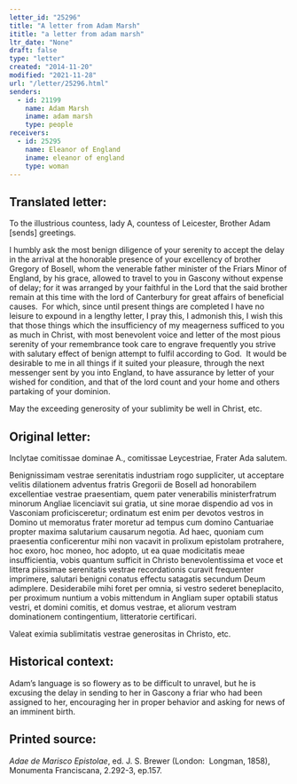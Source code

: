 ```yaml
---
letter_id: "25296"
title: "A letter from Adam Marsh"
ititle: "a letter from adam marsh"
ltr_date: "None"
draft: false
type: "letter"
created: "2014-11-20"
modified: "2021-11-28"
url: "/letter/25296.html"
senders:
  - id: 21199
    name: Adam Marsh
    iname: adam marsh
    type: people
receivers:
  - id: 25295
    name: Eleanor of England
    iname: eleanor of england
    type: woman
---
```

<h2> Translated letter:</h2><p>To the illustrious countess, lady A, countess of Leicester, Brother Adam [sends] greetings.</p><p>I humbly ask the most benign diligence of your serenity to accept the delay in the arrival at the honorable presence of your excellency of brother Gregory of Bosell, whom the venerable father minister of the Friars Minor of England, by his grace, allowed to travel to you in Gascony without expense of delay; for it was arranged by your faithful in the Lord that the said brother remain at this time with the lord of Canterbury for great affairs of beneficial causes.&nbsp; For which, since until present things are completed I have no leisure to expound in a lengthy letter, I pray this, I admonish this, I wish this that those things which the insufficiency of my meagerness sufficed to you as much in Christ, with most benevolent voice and letter of the most pious serenity of your remembrance took care to engrave frequently you strive with salutary effect of benign attempt to fulfil according to God.&nbsp; It would be desirable to me in all things if it suited your pleasure, through the next messenger sent by you into England, to have assurance by letter of your wished for condition, and that of the lord count and your home and others partaking of your dominion.&nbsp;</p><p>May the exceeding generosity of your sublimity be well in Christ, etc.</p><h2 class="mt-4"> Original letter:</h2><p>Inclytae comitissae dominae A., comitissae Leycestriae, Frater Ada salutem.</p><p>Benignissimam vestrae serenitatis industriam rogo suppliciter, ut acceptare velitis dilationem adventus fratris Gregorii de Bosell ad honorabilem excellentiae vestrae praesentiam, quem pater venerabilis ministerfratrum minorum Angliae licenciavit sui gratia, ut sine morae dispendio ad vos in Vasconiam proficisceretur; ordinatum est enim per devotos vestros in Domino ut memoratus frater moretur ad tempus cum domino Cantuariae propter maxima salutarium causarum negotia. Ad haec, quoniam cum praesentia conficerentur mihi non vacavit in prolixum epistolam protrahere, hoc exoro, hoc moneo, hoc adopto, ut ea quae modicitatis meae insufficientia, vobis quantum sufficit in Christo benevolentissima et voce et littera piissimae serenitatis vestrae recordationis curavit frequenter imprimere, salutari benigni conatus effectu satagatis secundum Deum adimplere. Desiderabile mihi foret per omnia, si vestro sederet beneplacito, per proximum nuntium a vobis mittendum in Angliam super optabili status vestri, et domini comitis, et domus vestrae, et aliorum vestram dominationem contingentium, litteratorie certificari.</p><p>Valeat eximia sublimitatis vestrae generositas in Christo, etc.</p><h2 class="mt-4"> Historical context:</h2><p>Adam’s language is so flowery as to be difficult to unravel, but he is excusing the delay in sending to her in Gascony a friar who had been assigned to her, encouraging her in proper behavior and asking for news of an imminent birth.</p><h2 class="mt-4"> Printed source:</h2><p><em>Adae de Marisco Epistolae</em>, ed. J. S. Brewer (London:&nbsp; Longman, 1858), Monumenta Franciscana, 2.292-3, ep.157.</p>